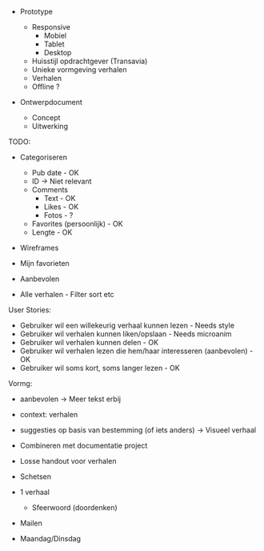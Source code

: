 - Prototype
	- Responsive
		- Mobiel
		- Tablet
		- Desktop
	- Huisstijl opdrachtgever (Transavia)
	- Unieke vormgeving verhalen
	- Verhalen
	- Offline ?

- Ontwerpdocument
	- Concept
	- Uitwerking


TODO:
- Categoriseren
	- Pub date - OK
	- ID -> Niet relevant
	- Comments
		- Text - OK
		- Likes - OK
		- Fotos - ?
	- Favorites (persoonlijk) - OK
	- Lengte - OK
- Wireframes


- Mijn favorieten
- Aanbevolen
- Alle verhalen - Filter sort etc

User Stories:
- Gebruiker wil een willekeurig verhaal kunnen lezen - Needs style
- Gebruiker wil verhalen kunnen liken/opslaan - Needs microanim
- Gebruiker wil verhalen kunnen delen - OK
- Gebruiker wil verhalen lezen die hem/haar interesseren (aanbevolen) - OK
- Gebruiker wil soms kort, soms langer lezen - OK


Vormg:
- aanbevolen -> Meer tekst erbij
- context: verhalen
- suggesties op basis van bestemming (of iets anders) -> Visueel verhaal
- Combineren met documentatie project
- Losse handout voor verhalen
- Schetsen

- 1 verhaal
	- Sfeerwoord (doordenken)

- Mailen
- Maandag/Dinsdag
